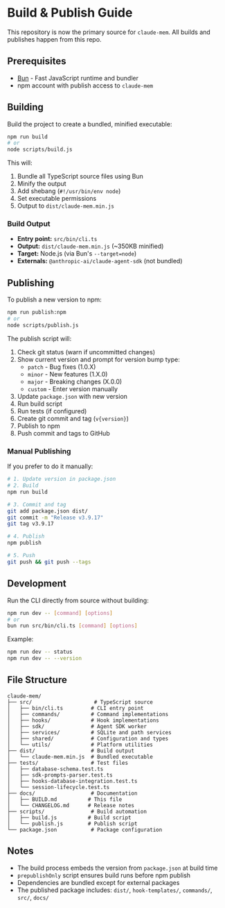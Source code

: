 # Build & Publish Guide

This repository is now the primary source for `claude-mem`. All builds and publishes happen from this repo.

## Prerequisites

- [Bun](https://bun.sh) - Fast JavaScript runtime and bundler
- npm account with publish access to `claude-mem`

## Building

Build the project to create a bundled, minified executable:

```bash
npm run build
# or
node scripts/build.js
```

This will:
1. Bundle all TypeScript source files using Bun
2. Minify the output
3. Add shebang (`#!/usr/bin/env node`)
4. Set executable permissions
5. Output to `dist/claude-mem.min.js`

### Build Output

- **Entry point:** `src/bin/cli.ts`
- **Output:** `dist/claude-mem.min.js` (~350KB minified)
- **Target:** Node.js (via Bun's `--target=node`)
- **Externals:** `@anthropic-ai/claude-agent-sdk` (not bundled)

## Publishing

To publish a new version to npm:

```bash
npm run publish:npm
# or
node scripts/publish.js
```

The publish script will:
1. Check git status (warn if uncommitted changes)
2. Show current version and prompt for version bump type:
   - `patch` - Bug fixes (1.0.X)
   - `minor` - New features (1.X.0)
   - `major` - Breaking changes (X.0.0)
   - `custom` - Enter version manually
3. Update `package.json` with new version
4. Run build script
5. Run tests (if configured)
6. Create git commit and tag (`v{version}`)
7. Publish to npm
8. Push commit and tags to GitHub

### Manual Publishing

If you prefer to do it manually:

```bash
# 1. Update version in package.json
# 2. Build
npm run build

# 3. Commit and tag
git add package.json dist/
git commit -m "Release v3.9.17"
git tag v3.9.17

# 4. Publish
npm publish

# 5. Push
git push && git push --tags
```

## Development

Run the CLI directly from source without building:

```bash
npm run dev -- [command] [options]
# or
bun run src/bin/cli.ts [command] [options]
```

Example:
```bash
npm run dev -- status
npm run dev -- --version
```

## File Structure

```
claude-mem/
├── src/                    # TypeScript source
│   ├── bin/cli.ts         # CLI entry point
│   ├── commands/          # Command implementations
│   ├── hooks/             # Hook implementations
│   ├── sdk/               # Agent SDK worker
│   ├── services/          # SQLite and path services
│   ├── shared/            # Configuration and types
│   └── utils/             # Platform utilities
├── dist/                  # Build output
│   └── claude-mem.min.js  # Bundled executable
├── tests/                 # Test files
│   ├── database-schema.test.ts
│   ├── sdk-prompts-parser.test.ts
│   ├── hooks-database-integration.test.ts
│   └── session-lifecycle.test.ts
├── docs/                  # Documentation
│   ├── BUILD.md          # This file
│   └── CHANGELOG.md      # Release notes
├── scripts/               # Build automation
│   ├── build.js          # Build script
│   └── publish.js        # Publish script
└── package.json           # Package configuration
```

## Notes

- The build process embeds the version from `package.json` at build time
- `prepublishOnly` script ensures build runs before npm publish
- Dependencies are bundled except for external packages
- The published package includes: `dist/`, `hook-templates/`, `commands/`, `src/`, `docs/`
